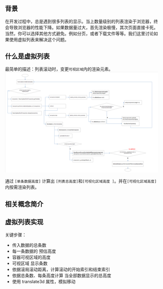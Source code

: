 ## 背景
在开发过程中，总是遇到很多列表的显示。当上数量级别的列表渲染于浏览器，终会导致浏览器的性能下降。如果数据量过大，首先渲染极慢，其次页面直接卡死。当然，你可以选择其他方式避免。例如分页，或者下载文件等等。我们这里讨论如果使用虚拟列表来解决这个问题。

## 什么是虚拟列表
最简单的描述：列表滚动时，变更`可视区域`内的渲染元素。<br>
![](./image/28.png)<br>

通过 `[单条数据高度]` 计算出 `[列表总高度]`和`[可视化区域高度 ]`。并在`[可视化区域高度]`内按需渲染列表。


## 相关概念简介


## 虚拟列表实现


关键步骤：
- 传入数据的总条数
- 每一条数据的 预估高度
- 容器可视区域的高度
- 可视区域 显示条数
- 依据滚局滚动距离，计算滚动的开始索引和结束索引
- 依据总条数、每条高度计算 当全部数据显示的总高度
- 使用 translate3d 属性，模拟移动